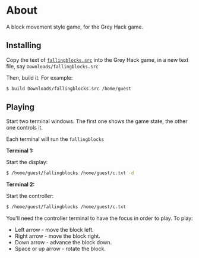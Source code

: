 # About

A block movement style game, for the Grey Hack game.


## Installing

Copy the text of [`fallingblocks.src`](fallingblocks.src) into the Grey Hack game, in a new text file, say `Downloads/fallingblocks.src`

Then, build it.  For example:

```bash
$ build Downloads/fallingblocks.src /home/guest
```


## Playing

Start two terminal windows.  The first one shows the game state, the other one controls it.

Each terminal will run the `fallingblocks`

**Terminal 1:**

Start the display:

```bash
$ /home/guest/fallingblocks /home/guest/c.txt -d
```

**Terminal 2:**

Start the controller:

```bash
$ /home/guest/fallingblocks /home/guest/c.txt
```

You'll need the controller terminal to have the focus in order to play.  To play:

* Left arrow - move the block left.
* Right arrow - move the block right.
* Down arrow - advance the block down.
* Space or up arrow - rotate the block.
